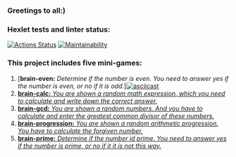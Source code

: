 ### Greetings to all:)
### Hexlet tests and linter status:
[![Actions Status](https://github.com/sergeikuz/python-project-49/workflows/hexlet-check/badge.svg)](https://github.com/sergeikuz/python-project-49/actions)
[![Maintainability](https://api.codeclimate.com/v1/badges/ab58d38fde5644fe65ba/maintainability)](https://codeclimate.com/github/sergeikuz/python-project-49/maintainability)


### This project includes five mini-games:


1. [**brain-even:** *Determine if the number is even. You need to answer yes if the number is even, or no if it is odd.*][![asciicast](https://asciinema.org/a/614934.svg)](https://asciinema.org/a/614934)
2. [**brain-calc:** *You are shown a random math expression, which you need to calculate and write down the correct answer.*](https://asciinema.org/a/1nFyGQOECgY2kvFhQEsgZ47ic)
3. [**brain-gcd:** *You are shown a random numbers. And you have to calculate and enter the greatest common divisor of these numbers.*](https://asciinema.org/a/EfVryCIKaMMTbZuhB7m86BJQ9)
4. [**brain-progression:** *You are shown a random arithmetic progression. You have to calculate the forgiven number.*](https://asciinema.org/a/xsNZ3k08JJ2IiDEZbZFYSiYEm)
5. [**brain-prime:** *Determine if the number id prime. You need to answer yes if the number is prime, or no if it it is not this way.*](https://asciinema.org/a/QXzKEMu15Bi5WGoKgOvtO2rjG)
